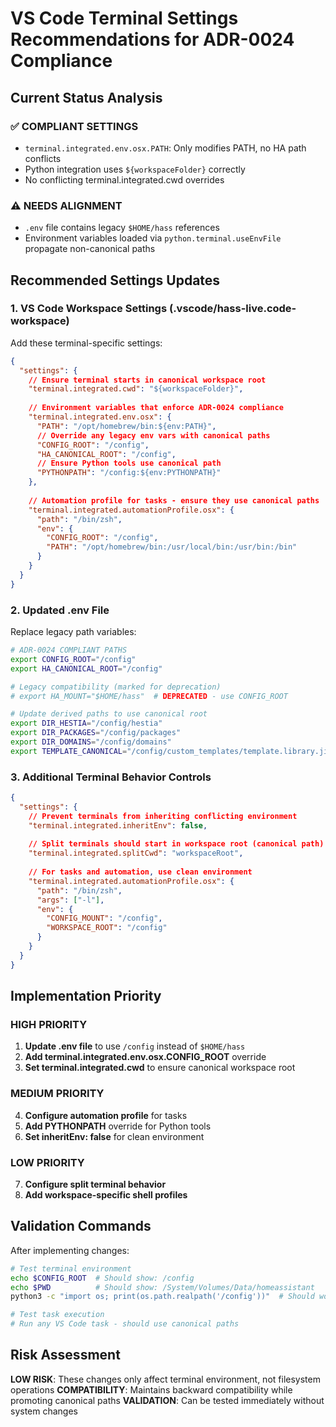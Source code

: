 # VS Code Terminal Settings Recommendations for ADR-0024 Compliance

## Current Status Analysis

### ✅ COMPLIANT SETTINGS
- `terminal.integrated.env.osx.PATH`: Only modifies PATH, no HA path conflicts
- Python integration uses `${workspaceFolder}` correctly
- No conflicting terminal.integrated.cwd overrides

### ⚠️ NEEDS ALIGNMENT
- `.env` file contains legacy `$HOME/hass` references
- Environment variables loaded via `python.terminal.useEnvFile` propagate non-canonical paths

## Recommended Settings Updates

### 1. VS Code Workspace Settings (.vscode/hass-live.code-workspace)

Add these terminal-specific settings:

```json
{
  "settings": {
    // Ensure terminal starts in canonical workspace root
    "terminal.integrated.cwd": "${workspaceFolder}",
    
    // Environment variables that enforce ADR-0024 compliance  
    "terminal.integrated.env.osx": {
      "PATH": "/opt/homebrew/bin:${env:PATH}",
      // Override any legacy env vars with canonical paths
      "CONFIG_ROOT": "/config",
      "HA_CANONICAL_ROOT": "/config",
      // Ensure Python tools use canonical path
      "PYTHONPATH": "/config:${env:PYTHONPATH}"
    },
    
    // Automation profile for tasks - ensure they use canonical paths
    "terminal.integrated.automationProfile.osx": {
      "path": "/bin/zsh",
      "env": {
        "CONFIG_ROOT": "/config",
        "PATH": "/opt/homebrew/bin:/usr/local/bin:/usr/bin:/bin"
      }
    }
  }
}
```

### 2. Updated .env File

Replace legacy path variables:

```bash
# ADR-0024 COMPLIANT PATHS
export CONFIG_ROOT="/config"
export HA_CANONICAL_ROOT="/config"

# Legacy compatibility (marked for deprecation)
# export HA_MOUNT="$HOME/hass"  # DEPRECATED - use CONFIG_ROOT

# Update derived paths to use canonical root
export DIR_HESTIA="/config/hestia"
export DIR_PACKAGES="/config/packages"
export DIR_DOMAINS="/config/domains"
export TEMPLATE_CANONICAL="/config/custom_templates/template.library.jinja"
```

### 3. Additional Terminal Behavior Controls

```json
{
  "settings": {
    // Prevent terminals from inheriting conflicting environment
    "terminal.integrated.inheritEnv": false,
    
    // Split terminals should start in workspace root (canonical path)
    "terminal.integrated.splitCwd": "workspaceRoot",
    
    // For tasks and automation, use clean environment
    "terminal.integrated.automationProfile.osx": {
      "path": "/bin/zsh",
      "args": ["-l"],
      "env": {
        "CONFIG_MOUNT": "/config",
        "WORKSPACE_ROOT": "/config"
      }
    }
  }
}
```

## Implementation Priority

### HIGH PRIORITY
1. **Update .env file** to use `/config` instead of `$HOME/hass`
2. **Add terminal.integrated.env.osx.CONFIG_ROOT** override
3. **Set terminal.integrated.cwd** to ensure canonical workspace root

### MEDIUM PRIORITY  
4. **Configure automation profile** for tasks
5. **Add PYTHONPATH** override for Python tools
6. **Set inheritEnv: false** for clean environment

### LOW PRIORITY
7. **Configure split terminal behavior**
8. **Add workspace-specific shell profiles**

## Validation Commands

After implementing changes:

```bash
# Test terminal environment
echo $CONFIG_ROOT  # Should show: /config
echo $PWD          # Should show: /System/Volumes/Data/homeassistant
python3 -c "import os; print(os.path.realpath('/config'))"  # Should work

# Test task execution
# Run any VS Code task - should use canonical paths
```

## Risk Assessment

**LOW RISK**: These changes only affect terminal environment, not filesystem operations
**COMPATIBILITY**: Maintains backward compatibility while promoting canonical paths
**VALIDATION**: Can be tested immediately without system changes